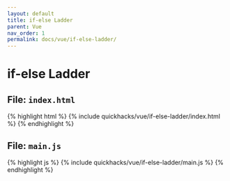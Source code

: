 ```yaml
---
layout: default
title: if-else Ladder
parent: Vue
nav_order: 1
permalink: docs/vue/if-else-ladder/
---
```


# if-else Ladder

## File: `index.html`

{% highlight html %}
{% include quickhacks/vue/if-else-ladder/index.html %}
{% endhighlight %}

## File: `main.js`

{% highlight js %}
{% include quickhacks/vue/if-else-ladder/main.js %}
{% endhighlight %}
